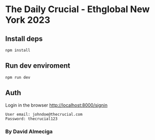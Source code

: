 # The Daily Crucial - Ethglobal New York 2023

## Install deps

```
npm install
```

## Run dev enviroment

```
npm run dev
```

## Auth

Login in the browser  [http://localhost:8000/signin](http://localhost:8000/signin)

```
User email: johndoe@thecrucial.com
Password: thecrucial123
```

### By David Almeciga